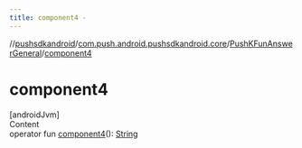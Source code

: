 ```yaml
---
title: component4 -
---
```

//[pushsdkandroid](../../index.md)/[com.push.android.pushsdkandroid.core](../index.md)/[PushKFunAnswerGeneral](index.md)/[component4](component4.md)



# component4  
[androidJvm]  
Content  
operator fun [component4](component4.md)(): [String](https://kotlinlang.org/api/latest/jvm/stdlib/kotlin/-string/index.html)  



